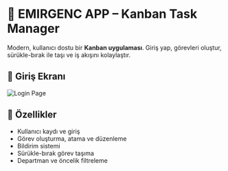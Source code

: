 # 🧩 EMIRGENC APP – Kanban Task Manager

Modern, kullanıcı dostu bir **Kanban uygulaması**. Giriş yap, görevleri oluştur, sürükle-bırak ile taşı ve iş akışını kolaylaştır.

## 🔐 Giriş Ekranı

![Login Page](login-screen.png)

## 🚀 Özellikler
- Kullanıcı kaydı ve giriş
- Görev oluşturma, atama ve düzenleme
- Bildirim sistemi
- Sürükle-bırak görev taşıma
- Departman ve öncelik filtreleme
